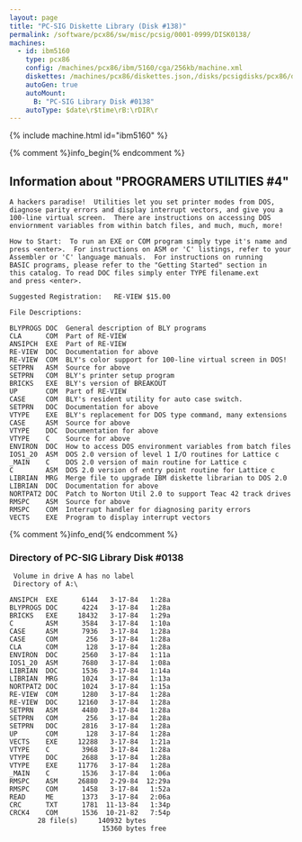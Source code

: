 ```yaml
---
layout: page
title: "PC-SIG Diskette Library (Disk #138)"
permalink: /software/pcx86/sw/misc/pcsig/0001-0999/DISK0138/
machines:
  - id: ibm5160
    type: pcx86
    config: /machines/pcx86/ibm/5160/cga/256kb/machine.xml
    diskettes: /machines/pcx86/diskettes.json,/disks/pcsigdisks/pcx86/diskettes.json
    autoGen: true
    autoMount:
      B: "PC-SIG Library Disk #0138"
    autoType: $date\r$time\rB:\rDIR\r
---
```


{% include machine.html id="ibm5160" %}

{% comment %}info_begin{% endcomment %}

## Information about "PROGRAMERS UTILITIES #4"

    A hackers paradise!  Utilities let you set printer modes from DOS,
    diagnose parity errors and display interrupt vectors, and give you a
    100-line virtual screen.  There are instructions on accessing DOS
    enviornment variables from within batch files, and much, much, more!
    
    How to Start:  To run an EXE or COM program simply type it's name and
    press <enter>.  For instructions on ASM or 'C' listings, refer to your
    Assembler or 'C' language manuals.  For instructions on running
    BASIC programs, please refer to the "Getting Started" section in
    this catalog. To read DOC files simply enter TYPE filename.ext
    and press <enter>.
    
    Suggested Registration:   RE-VIEW $15.00
    
    File Descriptions:
    
    BLYPROGS DOC  General description of BLY programs
    CLA      COM  Part of RE-VIEW
    ANSIPCH  EXE  Part of RE-VIEW
    RE-VIEW  DOC  Documentation for above
    RE-VIEW  COM  BLY's color support for 100-line virtual screen in DOS!
    SETPRN   ASM  Source for above
    SETPRN   COM  BLY's printer setup program
    BRICKS   EXE  BLY's version of BREAKOUT
    UP       COM  Part of RE-VIEW
    CASE     COM  BLY's resident utility for auto case switch.
    SETPRN   DOC  Documentation for above
    VTYPE    EXE  BLY's replacement for DOS type command, many extensions
    CASE     ASM  Source for above
    VTYPE    DOC  Documentation for above
    VTYPE    C    Source for above
    ENVIRON  DOC  How to access DOS environment variables from batch files
    IOS1_20  ASM  DOS 2.0 version of level 1 I/O routines for Lattice c
    _MAIN    C    DOS 2.0 version of main routine for Lattice c
    C        ASM  DOS 2.0 version of entry point routine for Lattice c
    LIBRIAN  MRG  Merge file to upgrade IBM diskette librarian to DOS 2.0
    LIBRIAN  DOC  Documentation for above
    NORTPAT2 DOC  Patch to Norton Util 2.0 to support Teac 42 track drives
    RMSPC    ASM  Source for above
    RMSPC    COM  Interrupt handler for diagnosing parity errors
    VECTS    EXE  Program to display interrupt vectors
{% comment %}info_end{% endcomment %}


### Directory of PC-SIG Library Disk #0138

     Volume in drive A has no label
     Directory of A:\

    ANSIPCH  EXE      6144   3-17-84   1:28a
    BLYPROGS DOC      4224   3-17-84   1:28a
    BRICKS   EXE     18432   3-17-84   1:29a
    C        ASM      3584   3-17-84   1:10a
    CASE     ASM      7936   3-17-84   1:28a
    CASE     COM       256   3-17-84   1:28a
    CLA      COM       128   3-17-84   1:28a
    ENVIRON  DOC      2560   3-17-84   1:11a
    IOS1_20  ASM      7680   3-17-84   1:08a
    LIBRIAN  DOC      1536   3-17-84   1:14a
    LIBRIAN  MRG      1024   3-17-84   1:13a
    NORTPAT2 DOC      1024   3-17-84   1:15a
    RE-VIEW  COM      1280   3-17-84   1:28a
    RE-VIEW  DOC     12160   3-17-84   1:28a
    SETPRN   ASM      4480   3-17-84   1:28a
    SETPRN   COM       256   3-17-84   1:28a
    SETPRN   DOC      2816   3-17-84   1:28a
    UP       COM       128   3-17-84   1:28a
    VECTS    EXE     12288   3-17-84   1:21a
    VTYPE    C        3968   3-17-84   1:28a
    VTYPE    DOC      2688   3-17-84   1:28a
    VTYPE    EXE     11776   3-17-84   1:28a
    _MAIN    C        1536   3-17-84   1:06a
    RMSPC    ASM     26880   2-29-84  12:29a
    RMSPC    COM      1458   3-17-84   1:52a
    READ     ME       1373   3-17-84   2:06a
    CRC      TXT      1781  11-13-84   1:34p
    CRCK4    COM      1536  10-21-82   7:54p
           28 file(s)     140932 bytes
                           15360 bytes free

